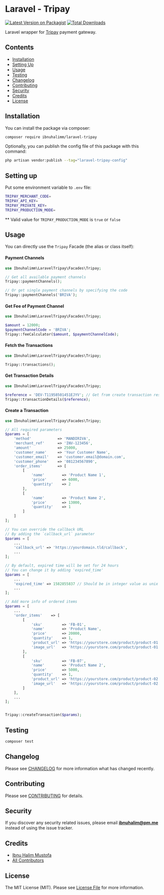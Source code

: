 # Laravel - Tripay

[![Latest Version on Packagist](https://img.shields.io/packagist/v/ibnuhalimm/laravel-tripay.svg?style=flat-square)](https://packagist.org/packages/ibnuhalimm/laravel-tripay)
[![Total Downloads](https://img.shields.io/packagist/dt/ibnuhalimm/laravel-tripay.svg?style=flat-square)](https://packagist.org/packages/ibnuhalimm/laravel-tripay)

Laravel wrapper for [Tripay](https://tripay.co.id/) payment gateway.

## Contents
- [Installation](#installation)
- [Setting Up](#setting-up)
- [Usage](#usage)
- [Testing](#testing)
- [Changelog](#changelog)
- [Contributing](#contributing)
- [Security](#security)
- [Credits](#credits)
- [License](#license)


## Installation

You can install the package via composer:

```bash
composer require ibnuhalimm/laravel-tripay
```

Optionally, you can publish the config file of this package with this command:
```bash
php artisan vendor:publish --tag="laravel-tripay-config"
```

## Setting up
Put some environment variable to `.env` file:
```bash
TRIPAY_MERCHANT_CODE=
TRIPAY_API_KEY=
TRIPAY_PRIVATE_KEY=
TRIPAY_PRODUCTION_MODE=
```
** Valid value for `TRIPAY_PRODUCTION_MODE` is `true` or `false`

## Usage
You can directly use the `Tripay` Facade (the alias or class itself):

#### Payment Channels
```php
use Ibnuhalimm\LaravelTripay\Facades\Tripay;

// Get all available payment channels
Tripay::paymentChannels();

// Or get single payment channels by specifying the code
Tripay::paymentChannels('BRIVA');
```

#### Get Fee of Payment Channel
```php
use Ibnuhalimm\LaravelTripay\Facades\Tripay;

$amount = 12000;
$paymentChannelCode = 'BRIVA';
Tripay::feeCalculator($amount, $paymentChannelCode);
```

#### Fetch the Transactions
```php
use Ibnuhalimm\LaravelTripay\Facades\Tripay;

Tripay::transactions();
```

#### Get Transaction Details
```php
use Ibnuhalimm\LaravelTripay\Facades\Tripay;

$reference = 'DEV-T11958501451EJYV'; // Get from create transaction response / Transaction list
Tripay::transactionDetails($reference);
```

#### Create a Transaction
```php
use Ibnuhalimm\LaravelTripay\Facades\Tripay;

// All required parameters
$params = [
    'method'            => 'MANDIRIVA',
    'merchant_ref'      => 'INV-123456',
    'amount'            => 25000,
    'customer_name'     => 'Your Customer Name',
    'customer_email'    => 'customer.email@domain.com',
    'customer_phone'    => '081234567890',
    'order_items'       => [
        [
            'name'        => 'Product Name 1',
            'price'       => 6000,
            'quantity'    => 2
        ],
        [
            'name'        => 'Product Name 2',
            'price'       => 13000,
            'quantity'    => 1
        ]
    ]
];

// You can override the callback URL
// By adding the `callback_url` parameter
$params = [
    ...
    'callback_url' => 'https://yourdomain.tld/callback',
    ...
];

// By default, expired time will be set for 24 hours
// You can change it by adding 'expired_time'
$params = [
    ...
    'expired_time' => 1582855837 // Should be in integer value as unix format
    ...
];

// Add more info of ordered items
$params = [
    ...
    'order_items'    => [
        [
            'sku'         => 'FB-01',
            'name'        => 'Product Name',
            'price'       => 20000,
            'quantity'    => 1,
            'product_url' => 'https://yourstore.com/product/product-01',
            'image_url'   => 'https://yourstore.com/product/product-01.jpg',
        ],
        [
            'sku'         => 'FB-07',
            'name'        => 'Product Name 2',
            'price'       => 5000,
            'quantity'    => 1,
            'product_url' => 'https://yourstore.com/product/product-02',
            'image_url'   => 'https://yourstore.com/product/product-02.jpg',
        ]
    ],
    ...
];


Tripay::createTransaction($params);
```

## Testing

```bash
composer test
```

## Changelog

Please see [CHANGELOG](CHANGELOG.md) for more information what has changed recently.

## Contributing

Please see [CONTRIBUTING](CONTRIBUTING.md) for details.

## Security

If you discover any security related issues, please email **ibnuhalim@pm.me** instead of using the issue tracker.

## Credits

-   [Ibnu Halim Mustofa](https://github.com/ibnuhalimm)
-   [All Contributors](../../contributors)

## License

The MIT License (MIT). Please see [License File](LICENSE.md) for more information.
